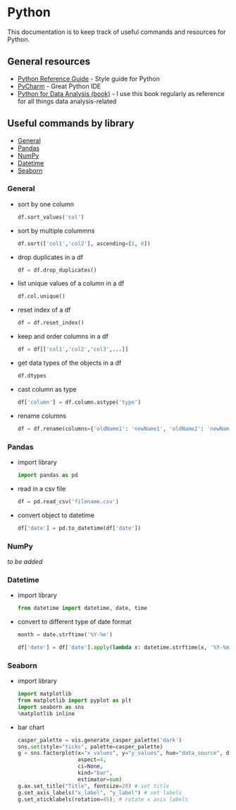 # Python

This documentation is to keep track of useful commands and resources for Python.

## General resources

-	[Python Reference Guide](https://www.python.org/dev/peps/pep-0008/) - Style guide for Python
-	[PyCharm](https://www.jetbrains.com/pycharm/) - Great Python IDE
-	[Python for Data Analysis (book)](http://shop.oreilly.com/product/0636920023784.do) - I use this book regularly as reference for all things data analysis-related

## Useful commands by library

-	[General](https://github.com/margotkurfess/reference/blob/master/python.md#general)
- 	[Pandas](https://github.com/margotkurfess/reference/blob/master/python.md#pandas)
-	[NumPy](https://github.com/margotkurfess/reference/blob/master/python.md#numpy)
- 	[Datetime](https://github.com/margotkurfess/reference/blob/master/python.md#datetime)
- 	[Seaborn](https://github.com/margotkurfess/reference/blob/master/python.md#seaborn)

### General

-	sort by one column
	```python
	df.sort_values('col')
	```

-	sort by multiple colummns
	```python
	df.sort(['col1','col2'], ascending=[1, 0])
	```

-	drop duplicates in a df
	```python
	df = df.drop_duplicates()
	```

-	list unique values of a column in a df	
	```python
	df.col.unique()
	```

-	reset index of a df
	```python
	df = df.reset_index()
	```

-	keep and order columns in a df
	```python
	df = df[['col1','col2','col3',...]]
	```

-	get data types of the objects in a df
	```python
	df.dtypes
	```

-	cast column as type
	```python
	df['column'] = df.column.astype('type')
	```

-	rename columns
	```python
	df = df.rename(columns={'oldName1': 'newName1', 'oldName2': 'newName2'})
	```

### Pandas

-	import library
	```python
	import pandas as pd
	```

-	read in a csv file
	```python
	df = pd.read_csv('filename.csv')
	```

-	convert object to datetime
	```python
	df['date'] = pd.to_datetime(df['date'])
	```

### NumPy
_to be added_

### Datetime

-	import library
	```python
	from datetime import datetime, date, time
	```

-	convert to different type of date format
	```python
	month = date.strftime('%Y-%m')
	```

	```python
	df['date'] = df['date'].apply(lambda x: datetime.strftime(x, '%Y-%m-%d'))
	```

### Seaborn

-	import library
	```python
	import matplotlib
	from matplotlib import pyplot as plt
	import seaborn as sns
	%matplotlib inline
	```

-	bar chart
	```python
	casper_palette = vis.generate_casper_palette('dark')
	sns.set(style="ticks", palette=casper_palette)
	g = sns.factorplot(x="x_values", y="y_values", hue="data_source", data=df,
	                   aspect=4,
	                   ci=None,
	                   kind="bar",
	                   estimator=sum)
	g.ax.set_title("Title", fontsize=20) # set title
	g.set_axis_labels("x_label", "y_label") # set labels
	g.set_xticklabels(rotation=45); # rotate x axis labels
	```
